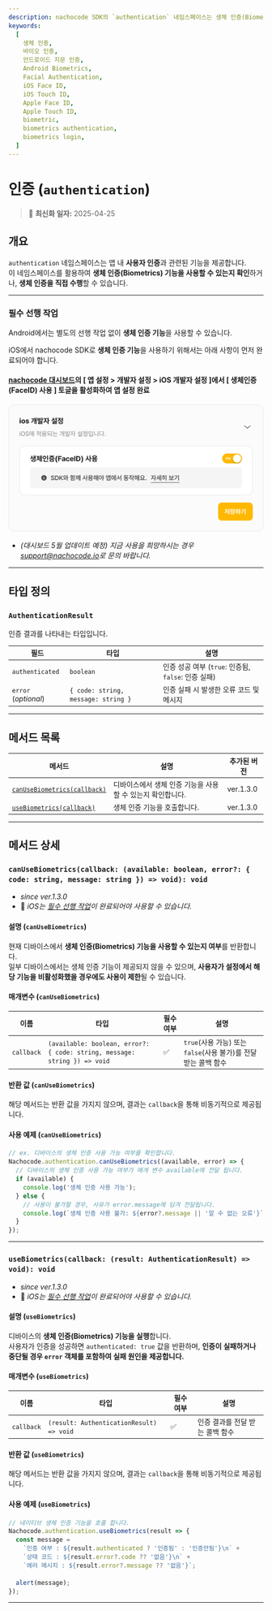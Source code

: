 ```yaml
---
description: nachocode SDK의 `authentication` 네임스페이스는 생체 인증(Biometrics)을 지원하여 앱 내에서 사용자 인증을 안전하고 간편하게 처리할 수 있도록 합니다.
keywords:
  [
    생체 인증,
    바이오 인증,
    안드로이드 지문 인증,
    Android Biometrics,
    Facial Authentication,
    iOS Face ID,
    iOS Touch ID,
    Apple Face ID,
    Apple Touch ID,
    biometric,
    biometrics authentication,
    biometrics login,
  ]
---
```


# 인증 (`authentication`)

> 🔔 **최신화 일자:** 2025-04-25

## **개요**

`authentication` 네임스페이스는 앱 내 **사용자 인증**과 관련된 기능을 제공합니다.  
이 네임스페이스를 활용하여 **생체 인증(Biometrics) 기능을 사용할 수 있는지 확인**하거나, **생체 인증을 직접 수행**할 수 있습니다.

---

### **필수 선행 작업**

Android에서는 별도의 선행 작업 없이 **생체 인증 기능**을 사용할 수 있습니다.

iOS에서 nachocode SDK로 **생체 인증 기능**을 사용하기 위해서는 아래 사항이 먼저 완료되어야 합니다.

#### [nachocode 대시보드](https://nachocode.io)의 [ 앱 설정 > 개발자 설정 > iOS 개발자 설정 ]에서 [ 생체인증(FaceID) 사용 ] 토글을 활성화하여 앱 설정 완료

![nachocode_ios_faceid_authentication](../../../static/img/docs/authentication/nachocode_ios_faceid_authentication.png)

- _(대시보드 5월 업데이트 예정) 지금 사용을 희망하시는 경우 [support@nachocode.io](mailto:support@nachocode.io)로 문의 바랍니다._

---

## **타입 정의**

### **`AuthenticationResult`**

인증 결과를 나타내는 타입입니다.

| 필드                 | 타입                                | 설명                                                |
| -------------------- | ----------------------------------- | --------------------------------------------------- |
| `authenticated`      | `boolean`                           | 인증 성공 여부 (`true`: 인증됨, `false`: 인증 실패) |
| `error` (_optional_) | `{ code: string, message: string }` | 인증 실패 시 발생한 오류 코드 및 메시지             |

---

## **메서드 목록**

| 메서드                                                                                                                    | 설명                                                       | 추가된 버전 |
| ------------------------------------------------------------------------------------------------------------------------- | ---------------------------------------------------------- | ----------- |
| [`canUseBiometrics(callback)`](#canusebiometricscallback-available-boolean-error--code-string-message-string---void-void) | 디바이스에서 생체 인증 기능을 사용할 수 있는지 확인합니다. | ver.1.3.0   |
| [`useBiometrics(callback)`](#usebiometricscallback-result-authenticationresult--void-void)                                | 생체 인증 기능을 호출합니다.                               | ver.1.3.0   |

---

## 메서드 상세

### **`canUseBiometrics(callback: (available: boolean, error?: { code: string, message: string }) => void): void`**

- _since ver.1.3.0_
- 📢 _iOS는 [필수 선행 작업](#필수-선행-작업)이 완료되어야 사용할 수 있습니다._

#### 설명 (`canUseBiometrics`)

현재 디바이스에서 **생체 인증(Biometrics) 기능을 사용할 수 있는지 여부**를 반환합니다.  
일부 디바이스에서는 생체 인증 기능이 제공되지 않을 수 있으며, **사용자가 설정에서 해당 기능을 비활성화했을 경우에도 사용이 제한**될 수 있습니다.

#### 매개변수 (`canUseBiometrics`)

| 이름       | 타입                                                                      | 필수 여부 | 설명                                                            |
| ---------- | ------------------------------------------------------------------------- | --------- | --------------------------------------------------------------- |
| `callback` | `(available: boolean, error?: { code: string, message: string }) => void` | ✅        | `true`(사용 가능) 또는 `false`(사용 불가)를 전달 받는 콜백 함수 |

#### 반환 값 (`canUseBiometrics`)

해당 메서드는 반환 값을 가지지 않으며, 결과는 `callback`을 통해 비동기적으로 제공됩니다.

#### 사용 예제 (`canUseBiometrics`)

```javascript
// ex. 디바이스의 생체 인증 사용 가능 여부를 확인합니다.
Nachocode.authentication.canUseBiometrics((available, error) => {
  // 디바이스의 생체 인증 사용 가능 여부가 매개 변수 available에 전달 됩니다.
  if (available) {
    console.log('생체 인증 사용 가능');
  } else {
    // 사용이 불가할 경우, 사유가 error.message에 담겨 전달됩니다.
    console.log(`생체 인증 사용 불가: ${error?.message || '알 수 없는 오류'}`);
  }
});
```

---

### **`useBiometrics(callback: (result: AuthenticationResult) => void): void`**

- _since ver.1.3.0_
- 📢 _iOS는 [필수 선행 작업](#필수-선행-작업)이 완료되어야 사용할 수 있습니다._

#### 설명 (`useBiometrics`)

디바이스의 **생체 인증(Biometrics) 기능을 실행**합니다.  
사용자가 인증을 성공하면 `authenticated: true` 값을 반환하며, **인증이 실패하거나 중단될 경우 `error` 객체를 포함하여 실패 원인을 제공합니다.**

#### 매개변수 (`useBiometrics`)

| 이름       | 타입                                     | 필수 여부 | 설명                            |
| ---------- | ---------------------------------------- | --------- | ------------------------------- |
| `callback` | `(result: AuthenticationResult) => void` | ✅        | 인증 결과를 전달 받는 콜백 함수 |

#### 반환 값 (`useBiometrics`)

해당 메서드는 반환 값을 가지지 않으며, 결과는 `callback`을 통해 비동기적으로 제공됩니다.

#### 사용 예제 (`useBiometrics`)

```javascript
// 네이티브 생체 인증 기능을 호출 합니다.
Nachocode.authentication.useBiometrics(result => {
  const message =
    `인증 여부 : ${result.authenticated ? '인증됨' : '인증안됨'}\n` +
    `상태 코드 : ${result.error?.code ?? '없음'}\n` +
    `에러 메시지 : ${result.error?.message ?? '없음'}`;

  alert(message);
});
```

---
